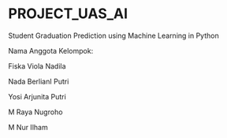 # PROJECT_UAS_AI

Student Graduation Prediction using Machine Learning in Python

Nama Anggota Kelompok:

Fiska Viola Nadila

Nada BerlianI Putri

Yosi Arjunita Putri

M Raya Nugroho

M Nur Ilham
